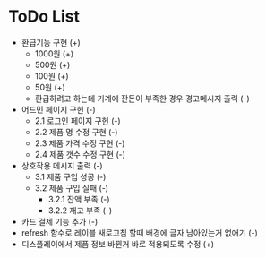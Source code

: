 # ToDo List
- 환급기능 구현 (+)
  - 1000원 (+)
  - 500원 (+)
  - 100원 (+)
  - 50원 (+)
  - 환급하려고 하는데 기계에 잔돈이 부족한 경우 경고메시지 출력 (-)
- 어드민 페이지 구현 (-)
  - 2.1 로그인 페이지 구현 (-)
  - 2.2 제품 명 수정 구현 (-)
  - 2.3 제품 가격 수정 구현 (-)
  - 2.4 제품 갯수 수정 구현 (-)
- 상호작용 메시지 출력 (-)
  - 3.1 제품 구입 성공 (-)
  - 3.2 제품 구입 실패 (-)
    - 3.2.1 잔액 부족 (-)
    - 3.2.2 재고 부족 (-)
- 카드 결제 기능 추가 (-)
- refresh 함수로 레이블 새로고침 할때 배경에 글자 남아있는거 없애기 (-)
- 디스플레이에서 제품 정보 바뀐거 바로 적용되도록 수정 (+)